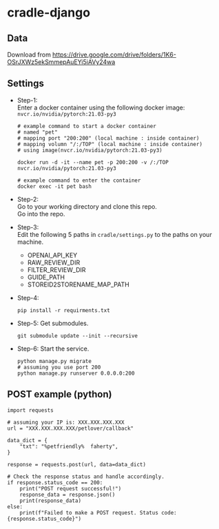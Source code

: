 # cradle-django

## Data
Download from https://drive.google.com/drive/folders/1K6-OSrJXWz5ekSmmepAuEYi5iAVy24wa
## Settings

- Step-1:  
Enter a docker container using the following docker image:  
    `nvcr.io/nvidia/pytorch:21.03-py3`
  ```
  # example command to start a docker container
  # named "pet"
  # mapping port "200:200" (local machine : inside container)
  # mapping volumn "/:/TOP" (local machine : inside container)
  # using image(nvcr.io/nvidia/pytorch:21.03-py3)
  
  docker run -d -it --name pet -p 200:200 -v /:/TOP nvcr.io/nvidia/pytorch:21.03-py3
  ```

  ```
  # example command to enter the container
  docker exec -it pet bash
  ```
- Step-2:  
Go to your working directory and clone this repo.  
Go into the repo.

- Step-3:  
  Edit the following 5 paths in `cradle/settings.py` to the paths on your machine.
  - OPENAI_API_KEY
  - RAW_REVIEW_DIR
  - FILTER_REVIEW_DIR
  - GUIDE_PATH
  - STOREID2STORENAME_MAP_PATH

- Step-4:
  
  ```
  pip install -r requirments.txt
  ```
- Step-5:
  Get submodules.
  ```
  git submodule update --init --recursive
  ```

- Step-6:
  Start the service.

  ```
  python manage.py migrate
  # assuming you use port 200
  python manage.py runserver 0.0.0.0:200
  ```

## POST example (python)
```
import requests

# assuming your IP is: XXX.XXX.XXX.XXX
url = "XXX.XXX.XXX.XXX/petlover/callback"

data_dict = {
    "txt": "%petfriendly%  faherty",
}

response = requests.post(url, data=data_dict)

# Check the response status and handle accordingly.
if response.status_code == 200:
    print("POST request successful!")
    response_data = response.json()
    print(response_data)
else:
    print(f"Failed to make a POST request. Status code: {response.status_code}")

```
